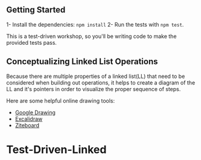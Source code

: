 ## Getting Started

1- Install the dependencies: `npm install`
2- Run the tests with `npm test`.  

This is a test-driven workshop, so you'll be writing code to make the provided tests pass.

## Conceptualizing Linked List Operations

Because there are multiple properties of a linked list(LL) that need to be considered when building out operations, it helps to create a diagram of the LL and it's pointers in order to visualize the proper sequence of steps.

Here are some helpful online drawing tools:  
- [Google Drawing](https://docs.google.com/drawings/u/0/create)
- [Excalidraw](https://excalidraw.com/)
- [Ziteboard](https://ziteboard.com/)

# Test-Driven-Linked
